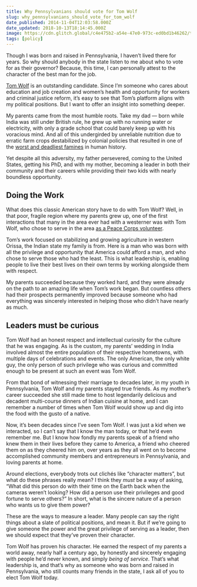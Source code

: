 ```yaml
---
title: Why Pennsylvanians should vote for Tom Wolf
slug: why_pennsylvanians_should_vote_for_tom_wolf
date_published: 2014-11-04T12:03:58.000Z
date_updated: 2018-10-13T18:14:45.000Z
image: https://cdn.glitch.global/c4e475b2-a54e-47e0-973c-ed0bd1b46262/tom-wolf-orissa-thumb-800xauto-412.jpg?v=1670107289789
tags: [policy]
---
```


Though I was born and raised in Pennsylvania, I haven’t lived there for years. So why should anybody in the state listen to me about who to vote for as their governor? Because, this time, I can personally attest to the character of the best man for the job.

[Tom Wolf](http://www.wolfforpa.com/) is an outstanding candidate. Since I’m someone who cares about education and job creation and women’s health and opportunity for workers and criminal justice reform, it’s easy to see that Tom’s platform aligns with my political positions. But I want to offer an insight into something deeper.

My parents came from the most humble roots. Take my dad — born while India was still under British rule, he grew up with no running water or electricity, with only a grade school that could barely keep up with his voracious mind. And all of this undergirded by unreliable nutrition due to erratic farm crops destabilized by colonial policies that resulted in one of the [worst and deadliest famines](http://en.wikipedia.org/wiki/Bengal_famine_of_1943) in human history.

Yet despite all this adversity, my father persevered, coming to the United States, getting his PhD, and with my mother, becoming a leader in both their community and their careers while providing their two kids with nearly boundless opportunity.

## Doing the Work

What does this classic American story have to do with Tom Wolf? Well, in that poor, fragile region where my parents grew up, one of the first interactions that many in the area ever had with a westerner was with Tom Wolf, who chose to serve in the area [as a Peace Corps volunteer](http://www.wolfforpa.com/sections/blog/tom-wolf-was-an-exceptional-peace-corps-volunteer).

Tom’s work focused on stabilizing and growing agriculture in western Orissa, the Indian state my family is from. Here is a man who was born with all the privilege and opportunity that America could afford a man, and who chose to serve those who had the least. This is what leadership is, enabling people to live their best lives on their own terms by working alongside them with respect.

My parents succeeded because they worked hard, and they were already on the path to an amazing life when Tom’s work began. But countless others had their prospects permanently improved because someone who had everything was sincerely interested in helping those who didn’t have nearly as much.

## Leaders must be curious

Tom Wolf had an honest respect and intellectual curiosity for the culture that he was engaging. As is the custom, my parents’ wedding in India involved almost the entire population of their respective hometowns, with multiple days of celebrations and events. The only American, the only white guy, the only person of such privilege who was curious and committed enough to be present at such an event was Tom Wolf.

From that bond of witnessing their marriage to decades later, in my youth in Pennsylvania, Tom Wolf and my parents stayed true friends. As my mother’s career succeeded she still made time to host legendarily delicious and decadent multi-course dinners of Indian cuisine at home, and I can remember a number of times when Tom Wolf would show up and dig into the food with the gusto of a native.

Now, it’s been decades since I’ve seen Tom Wolf. I was just a kid when we interacted, so I can’t say that I know the man today, or that he’d even remember me. But I know how fondly my parents speak of a friend who knew them in their lives before they came to America, a friend who cheered them on as they cheered him on, over years as they all went on to become accomplished community members and entrepreneurs in Pennsylvania, and loving parents at home.

Around elections, everybody trots out clichés like “character matters”, but what do these phrases really mean? I think they *must* be a way of asking, “What did this person do with their time on the Earth back when the cameras weren’t looking? How did a person use their privileges and good fortune to serve others?” In short, what is the sincere nature of a person who wants us to give them power?

These are the ways to measure a leader. Many people can say the right things about a slate of political positions, and mean it. But if we’re going to give someone the power and the great privilege of serving as a leader, then we should expect that they’ve proven their character.

Tom Wolf has proven his character. He earned the respect of my parents a world away, nearly half a century ago, by honestly and sincerely engaging with people he’d never known, and simply *being of service*. That’s what leadership is, and that’s why as someone who was born and raised in Pennsylvania, who still counts many friends in the state, I ask all of you to elect Tom Wolf today.
